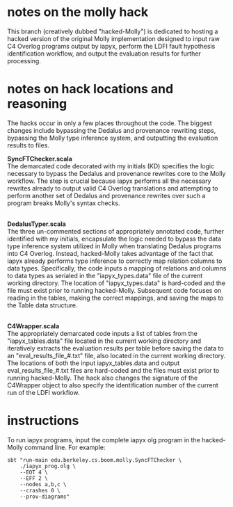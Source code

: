 # notes on the molly hack

This branch (creatively dubbed "hacked-Molly") is dedicated to hosting a hacked version of the original Molly implementation designed to input raw C4 Overlog programs output by iapyx, perform the LDFI fault hypothesis identification workflow, and output the evaluation results for further processing.

# notes on hack locations and reasoning

The hacks occur in only a few places throughout the code. The biggest changes include bypassing the Dedalus and provenance rewriting steps, bypassing the Molly type inference system, and outputting the evaluation results to files.

<b>SyncFTChecker.scala</b>
<br>
The demarcated code decorated with my initials (KD) specifies the logic necessary to bypass the Dedalus and provenance rewrites core to the Molly workflow. The step is crucial because iapyx performs all the necessary rewrites already to output valid C4 Overlog translations and attempting to perform another set of Dedalus and provenance rewrites over such a program breaks Molly's syntax checks.
<br><br>

<b>DedalusTyper.scala</b>
<br>
The three un-commented sections of appropriately annotated code, further identified with my initials, encapsulate the logic needed to bypass the data type inference system utilized in Molly when translating Dedalus programs into C4 Overlog. Instead, hacked-Molly takes advantage of the fact that iapyx already performs type inference to correctly map relation columns to data types. Specifically, the code inputs a mapping of relations and columns to data types as serialed in the "iapyx_types.data" file of the current working directory. The location of "iapyx_types.data" is hard-coded and the file must exist prior to running hacked-Molly. Subsequent code focuses on reading in the tables, making the correct mappings, and saving the maps to the Table data structure.
<br><br>


<b>C4Wrapper.scala</b>
<br>
The appropriately demarcated code inputs a list of tables from the "iapyx_tables.data" file located in the current working directory and iteratively extracts the evaluation results per table before saving the data to an "eval_results_file_#.txt" file, also located in the current working directory. The locations of both the input iapyx_tables.data and output eval_results_file_#.txt files are hard-coded and the files must exist prior to running hacked-Molly. The hack also changes the signature of the C4Wrapper object to also specify the identification number of the current run of the LDFI workflow. 

# instructions

To run iapyx programs, input the complete iapyx olg program in the hacked-Molly command line. For example:
```
sbt "run-main edu.berkeley.cs.boom.molly.SyncFTChecker \
	./iapyx_prog.olg \
	--EOT 4 \
	--EFF 2 \
	--nodes a,b,c \
	--crashes 0 \
	--prov-diagrams"
```
